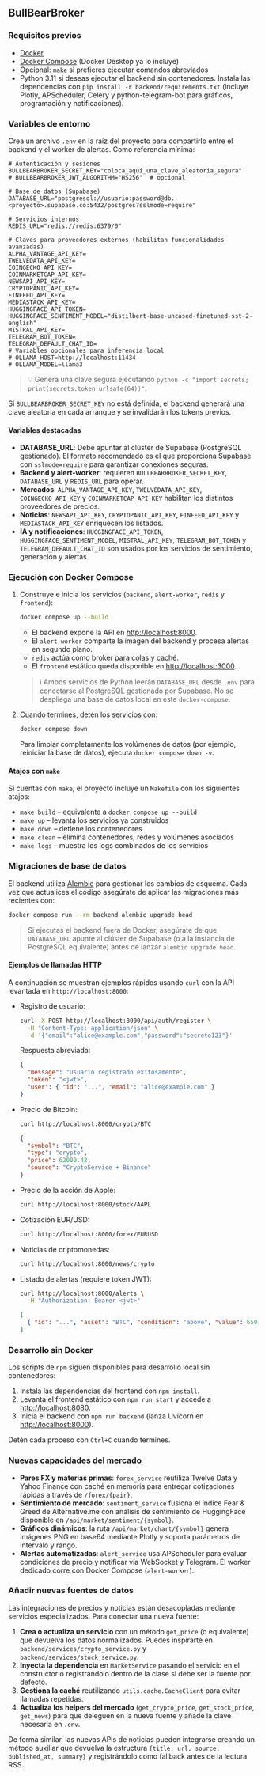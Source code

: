 ## BullBearBroker

### Requisitos previos

- [Docker](https://docs.docker.com/get-docker/)
- [Docker Compose](https://docs.docker.com/compose/) (Docker Desktop ya lo incluye)
- Opcional: `make` si prefieres ejecutar comandos abreviados
- Python 3.11 si deseas ejecutar el backend sin contenedores. Instala las
  dependencias con `pip install -r backend/requirements.txt` (incluye Plotly,
  APScheduler, Celery y python-telegram-bot para gráficos, programación y
  notificaciones).

### Variables de entorno

Crea un archivo `.env` en la raíz del proyecto para compartirlo entre el backend y el worker de alertas. Como referencia mínima:

```env
# Autenticación y sesiones
BULLBEARBROKER_SECRET_KEY="coloca_aquí_una_clave_aleatoria_segura"
# BULLBEARBROKER_JWT_ALGORITHM="HS256"  # opcional

# Base de datos (Supabase)
DATABASE_URL="postgresql://usuario:password@db.<proyecto>.supabase.co:5432/postgres?sslmode=require"

# Servicios internos
REDIS_URL="redis://redis:6379/0"

# Claves para proveedores externos (habilitan funcionalidades avanzadas)
ALPHA_VANTAGE_API_KEY=
TWELVEDATA_API_KEY=
COINGECKO_API_KEY=
COINMARKETCAP_API_KEY=
NEWSAPI_API_KEY=
CRYPTOPANIC_API_KEY=
FINFEED_API_KEY=
MEDIASTACK_API_KEY=
HUGGINGFACE_API_TOKEN=
HUGGINGFACE_SENTIMENT_MODEL="distilbert-base-uncased-finetuned-sst-2-english"
MISTRAL_API_KEY=
TELEGRAM_BOT_TOKEN=
TELEGRAM_DEFAULT_CHAT_ID=
# Variables opcionales para inferencia local
# OLLAMA_HOST=http://localhost:11434
# OLLAMA_MODEL=llama3
```

> 💡 Genera una clave segura ejecutando `python -c "import secrets; print(secrets.token_urlsafe(64))"`.

Si `BULLBEARBROKER_SECRET_KEY` no está definida, el backend generará una clave aleatoria en cada arranque y se invalidarán los tokens previos.

#### Variables destacadas

- **DATABASE_URL**: Debe apuntar al clúster de Supabase (PostgreSQL gestionado). El formato recomendado es el que proporciona Supabase con `sslmode=require` para garantizar conexiones seguras.
- **Backend y alert-worker**: requieren `BULLBEARBROKER_SECRET_KEY`, `DATABASE_URL` y `REDIS_URL` para operar.
- **Mercados**: `ALPHA_VANTAGE_API_KEY`, `TWELVEDATA_API_KEY`, `COINGECKO_API_KEY` y `COINMARKETCAP_API_KEY` habilitan los distintos proveedores de precios.
- **Noticias**: `NEWSAPI_API_KEY`, `CRYPTOPANIC_API_KEY`, `FINFEED_API_KEY` y `MEDIASTACK_API_KEY` enriquecen los listados.
- **IA y notificaciones**: `HUGGINGFACE_API_TOKEN`, `HUGGINGFACE_SENTIMENT_MODEL`, `MISTRAL_API_KEY`, `TELEGRAM_BOT_TOKEN` y `TELEGRAM_DEFAULT_CHAT_ID` son usados por los servicios de sentimiento, generación y alertas.

### Ejecución con Docker Compose

1. Construye e inicia los servicios (`backend`, `alert-worker`, `redis` y `frontend`):

   ```bash
   docker compose up --build
   ```

   - El backend expone la API en [http://localhost:8000](http://localhost:8000).
   - El `alert-worker` comparte la imagen del backend y procesa alertas en segundo plano.
   - `redis` actúa como broker para colas y caché.
   - El `frontend` estático queda disponible en [http://localhost:3000](http://localhost:3000).

   > ℹ️ Ambos servicios de Python leerán `DATABASE_URL` desde `.env` para conectarse al PostgreSQL gestionado por Supabase. No se despliega una base de datos local en este `docker-compose`.

2. Cuando termines, detén los servicios con:

   ```bash
   docker compose down
   ```

   Para limpiar completamente los volúmenes de datos (por ejemplo, reiniciar la base de datos), ejecuta `docker compose down -v`.

#### Atajos con `make`

Si cuentas con `make`, el proyecto incluye un `Makefile` con los siguientes atajos:

- `make build` – equivalente a `docker compose up --build`
- `make up` – levanta los servicios ya construidos
- `make down` – detiene los contenedores
- `make clean` – elimina contenedores, redes y volúmenes asociados
- `make logs` – muestra los logs combinados de los servicios

### Migraciones de base de datos

El backend utiliza [Alembic](https://alembic.sqlalchemy.org/) para gestionar los cambios de esquema. Cada vez que actualices el código asegúrate de aplicar las migraciones más recientes con:

```bash
docker compose run --rm backend alembic upgrade head
```

> Si ejecutas el backend fuera de Docker, asegúrate de que `DATABASE_URL` apunte al clúster de Supabase (o a la instancia de PostgreSQL equivalente) antes de lanzar `alembic upgrade head`.

#### Ejemplos de llamadas HTTP

A continuación se muestran ejemplos rápidos usando `curl` con la API levantada en `http://localhost:8000`:

- Registro de usuario:

  ```bash
  curl -X POST http://localhost:8000/api/auth/register \
    -H "Content-Type: application/json" \
    -d '{"email":"alice@example.com","password":"secreto123"}'
  ```

  Respuesta abreviada:

  ```json
  {
    "message": "Usuario registrado exitosamente",
    "token": "<jwt>",
    "user": { "id": "...", "email": "alice@example.com" }
  }
  ```

- Precio de Bitcoin:

  ```bash
  curl http://localhost:8000/crypto/BTC
  ```

  ```json
  {
    "symbol": "BTC",
    "type": "crypto",
    "price": 62000.42,
    "source": "CryptoService + Binance"
  }
  ```

- Precio de la acción de Apple:

  ```bash
  curl http://localhost:8000/stock/AAPL
  ```

- Cotización EUR/USD:

  ```bash
  curl http://localhost:8000/forex/EURUSD
  ```

- Noticias de criptomonedas:

  ```bash
  curl http://localhost:8000/news/crypto
  ```

- Listado de alertas (requiere token JWT):

  ```bash
  curl http://localhost:8000/alerts \
    -H "Authorization: Bearer <jwt>"
  ```

  ```json
  [
    { "id": "...", "asset": "BTC", "condition": "above", "value": 65000.0 }
  ]
  ```

### Desarrollo sin Docker

Los scripts de `npm` siguen disponibles para desarrollo local sin contenedores:

1. Instala las dependencias del frontend con `npm install`.
2. Levanta el frontend estático con `npm run start` y accede a [http://localhost:8080](http://localhost:8080).
3. Inicia el backend con `npm run backend` (lanza Uvicorn en [http://localhost:8000](http://localhost:8000)).

Detén cada proceso con `Ctrl+C` cuando termines.

### Nuevas capacidades del mercado

- **Pares FX y materias primas**: `forex_service` reutiliza Twelve Data y Yahoo Finance
  con caché en memoria para entregar cotizaciones rápidas a través de `/forex/{pair}`.
- **Sentimiento de mercado**: `sentiment_service` fusiona el índice Fear & Greed de Alternative.me
  con análisis de sentimiento de HuggingFace disponible en `/api/market/sentiment/{symbol}`.
- **Gráficos dinámicos**: la ruta `/api/market/chart/{symbol}` genera imágenes PNG en base64
  mediante Plotly y soporta parámetros de intervalo y rango.
- **Alertas automatizadas**: `alert_service` usa APScheduler para evaluar condiciones de precio y
  notificar vía WebSocket y Telegram. El worker dedicado corre con Docker Compose (`alert-worker`).

### Añadir nuevas fuentes de datos

Las integraciones de precios y noticias están desacopladas mediante servicios especializados.
Para conectar una nueva fuente:

1. **Crea o actualiza un servicio** con un método `get_price` (o equivalente) que devuelva los
   datos normalizados. Puedes inspirarte en `backend/services/crypto_service.py` y
   `backend/services/stock_service.py`.
2. **Inyecta la dependencia** en `MarketService` pasando el servicio en el constructor o
   registrándolo dentro de la clase si debe ser la fuente por defecto.
3. **Gestiona la caché** reutilizando `utils.cache.CacheClient` para evitar llamadas repetidas.
4. **Actualiza los helpers del mercado** (`get_crypto_price`, `get_stock_price`, `get_news`) para que
   deleguen en la nueva fuente y añade la clave necesaria en `.env`.

De forma similar, las nuevas APIs de noticias pueden integrarse creando un método auxiliar que
devuelva la estructura `{title, url, source, published_at, summary}` y registrándolo como fallback
antes de la lectura RSS.
